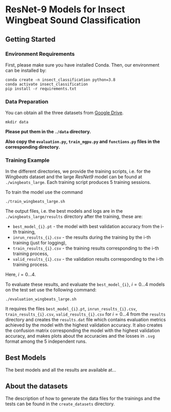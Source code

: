 # ResNet-9 Models for Insect Wingbeat Sound Classification

## Getting Started
### Environment Requirements

First, please make sure you have installed Conda. Then, our environment can be installed by:
```
conda create -n insect_classification python=3.8
conda activate insect_classification
pip install -r requirements.txt
```

### Data Preparation

You can obtain all the three datasets from [Google Drive](https://drive.google.com/drive/folders/1kt94eoQ4LKunu0DCHxmZfUbXmmrlpdK2?usp=sharing).

```
mkdir data
```
**Please put them in the `./data` directory.**

**Also copy the `evaluation.py`, `train_mgpu.py` and `functions.py` files in the corresponding directory.**

### Training Example
In the different directories, we provide the training scripts, i.e. for the *Wingbeats* dataset and the large *ResNet9* model can be found
at `./wingbeats_large`. Each training script produces 5 training sessions.

To train the model use the command 
```
./train_wingbeats_large.sh
```

The output files, i.e. the best models and logs are in the `./wingbeats_large/results` directory after the training, these are:
* `best_model_{i}.pt` - the model with best validation accuracy from the i-th training,
* `inrun_results_{i}.csv` - the results during the training by the i-th training (just for logging),
* `train_results_{i}.csv` - the training results corresponding to the i-th training process,
* `valid_results_{i}.csv` - the validation results corresponding to the i-th training process.

Here, $i=0...4$.

To evaluate these results, and evaluate the `best_model_{i}`, $i=0...4$ models on the test set use the following command:
```
./evaluation_wingbeats_large.sh
``` 
It requires the files
`best_model_{i}.pt`, `inrun_results_{i}.csv`, `train_results_{i}.csv`, `valid_results_{i}.csv` for $i=0...4$ from the `results` directory and
creates the `results.dat` file which contains evaluation metrics achieved by the model with the highest validation accuracy. 
It also creates the confusion matrix corresponding the model with the highest validation accuracy,
and makes plots about the accuracies and the losses in `.svg` format among the 5 independent runs. 

## Best Models

The best models and all the results are available at...

## About the datasets

The description of how to generate the data files for the trainings and the tests can be found in the `create_datasets` directory.
 
